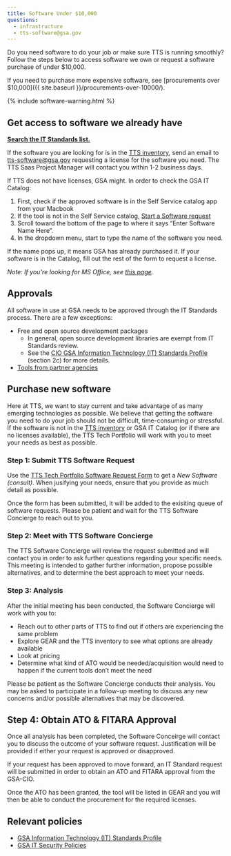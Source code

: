 ```yaml
---
title: Software Under $10,000
questions:
  - infrastructure
  - tts-software@gsa.gov
---
```


Do you need software to do your job or make sure TTS is running smoothly? Follow the steps below to access software we own or request a software purchase of under \$10,000.

If you need to purchase more expensive software, see [procurements over $10,000]({{ site.baseurl }}/procurements-over-10000/).

{% include software-warning.html %}

## Get access to software we already have

[**Search the IT Standards list.**]({{site.baseurl}}/software/search/)

If the software you are looking for is in the [TTS inventory](https://docs.google.com/spreadsheets/d/12pfcEIEXaJTjIKex-3wnI89erIvgKf9B_XpGkDl6qsM/edit#gid=0), send an email to [tts-software@gsa.gov](mailto:tts-software@gsa.gov) requesting a license for the software you need. The TTS Saas Project Manager will contact you within 1-2 business days.

If TTS does not have licenses, GSA might. In order to check the GSA IT Catalog:

1. First, check if the approved software is in the Self Service catalog app from your Macbook
1. If the tool is not in the Self Service catalog, [Start a Software request](https://gsa.servicenowservices.com/sp/?id=sc_cat_item&sys_id=1bfdfdca78d3a400ce3ddff91a64940b)
1. Scroll toward the bottom of the page to where it says “Enter Software Name Here”.
1. In the dropdown menu, start to type the name of the software you need.

If the name pops up, it means GSA has already purchased it. If your software is in the Catalog, fill out the rest of the form to request a license.

_Note: If you're looking for MS Office, see [this page]({{site.baseurl}}/office/)._

## Approvals

All software in use at GSA needs to be approved through the IT Standards process. There are a few exceptions:

- Free and open source development packages
  - In general, open source development libraries are exempt from IT Standards review.
  - See the [CIO GSA Information Technology (IT) Standards Profile](<https://www.gsa.gov/directive/gsa-information-technology-(it)-standards-profile>) (section 2c) for more details.
- [Tools from partner agencies]({{site.baseurl}}/collaboration-tools/#using-partners-tools)

## Purchase new software

Here at TTS, we want to stay current and take advantage of as many emerging technologies as possible. We believe that getting the software you need to do your job should not be difficult, time-consuming or stressful. If the software is not in the [TTS inventory](https://app.smartsheet.com/b/publish?EQBCT=cf3124067fda44bbbe1471fe985d96b7) or GSA IT Catalog (or if there are no licenses available), the TTS Tech Portfolio will work with you to meet your needs as best as possible.

### Step 1: Submit TTS Software Request

Use the [TTS Tech Portfolio Software Request Form](https://forms.gle/w3MqKNMmLj1vbpWv8) to get a _New Software (consult)_. When jusifying your needs, ensure that you provide as much detail as possible.

Once the form has been submitted, it will be added to the exisiting queue of software requests. Please be patient and wait for the TTS Software Concierge to reach out to you.

### Step 2: Meet with TTS Software Concierge

The TTS Software Concierge will review the request submitted and will contact you in order to ask further questions regarding your specific needs. This meeting is intended to gather further information, propose possible alternatives, and to determine the best approach to meet your needs.

### Step 3: Analysis

After the initial meeting has been conducted, the Software Concierge will work with you to:

- Reach out to other parts of TTS to find out if others are experiencing the same problem
- Explore GEAR and the TTS inventory to see what options are already available
- Look at pricing
- Determine what kind of ATO would be needed/acquisition would need to happen if the current tools don’t meet the need

Please be patient as the Software Concierge conducts their analysis. You may be asked to participate in a follow-up meeting to discuss any new concerns and/or possible alternatives that may be discovered.

## Step 4: Obtain ATO & FITARA Approval

Once all analysis has been completed, the Software Conceirge will contact you to discuss the outcome of your software request. Justification will be provided if either your request is approved or disapproved. 

If your request has been approved to move forward, an IT Standard request will be submitted in order to obtain an ATO and FITARA approval from the GSA-CIO.

Once the ATO has been granted, the tool will be listed in GEAR and you will then be able to conduct the procurement for the required licenses.

## Relevant policies

- [GSA Information Technology (IT) Standards Profile](<https://www.gsa.gov/directive/gsa-information-technology-(it)-standards-profile>)
- [GSA IT Security Policies](https://www.gsa.gov/policy-regulations/policy/information-integrity-and-access/gsa-it-security-policies)
